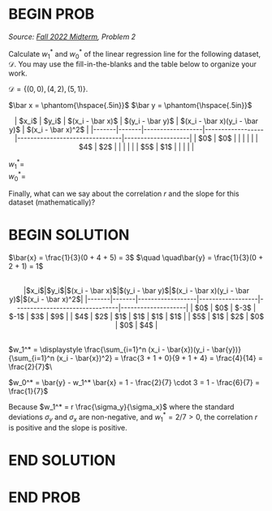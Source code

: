 # BEGIN PROB

<i>Source: [Fall 2022 Midterm](../fa22-midterm/index.html), Problem 2</i>

Calculate $w_1^*$ and $w_0^*$ of the linear regression line 
for the following dataset, $\mathcal{D}$. 
You may use the fill-in-the-blanks and the table below to organize your work.

$\mathcal{D} = \{(0, 0), (4, 2), (5, 1)\}$.

$\bar x = \phantom{\hspace{.5in}}$
$\bar y = \phantom{\hspace{.5in}}$

<div style="text-align:center; border-width:10px; border-color:black">
| $x_i$ | $y_i$ | $(x_i - \bar x)$ | $(y_i - \bar y)$ | $(x_i - \bar x)(y_i - \bar y)$ | $(x_i - \bar x)^2$ |
|-------|-------|------------------|------------------|--------------------------------|--------------------|
| $0$     | $0$     |                |               |                               |                   |
| $4$     | $2$     |                |                 |                              |                   |
| $5$     | $1$     |                |                 |                               |                  |
</div>

 <!-- \begin{center}
    \begin{tabular}{llllll}\toprule
        $x_i$ & $y_i$ & $(x_i - \bar x)$ & $(y_i - \bar y)$ & $(x_i - \bar x)(y_i - \bar y)$ & $(x_i - \bar x)^2$
        \\\midrule
        0 & 0 & -3 & -1 & 3 & 9 \\
        4 & 2 & 1 & 1 & 1 & 1 \\
        5 & 1 & 2 & 0 & 0 & 4 \\
        \bottomrule
    \end{tabular} \\
\end{center}  -->

<!-- <table style="border-collapse: collapse; border: 2px solid black; width: 100%;">
  <thead>
    <tr>
      <th style="border: 1px solid black; background-color: #f2f2f2; padding: 8px; text-align: left;">$x_i$</th>
      <th style="border: 1px solid black; background-color: #f2f2f2; padding: 8px; text-align: left;">$y_i$</th>
      <th style="border: 1px solid black; background-color: #f2f2f2; padding: 8px; text-align: left;">$(x_i - \bar{x})$</th>
      <th style="border: 1px solid black; background-color: #f2f2f2; padding: 8px; text-align: left;">$(y_i - \bar{y})$</th>
      <th style="border: 1px solid black; background-color: #f2f2f2; padding: 8px; text-align: left;">$(x_i - \bar{x})(y_i - \bar{y})$</th>
      <th style="border: 1px solid black; background-color: #f2f2f2; padding: 8px; text-align: left;">$(x_i - \bar{x})^2$</th>
    </tr>
  </thead>
  <tbody>
    <tr>
      <td style="border: 1px solid black; padding: 8px; text-align: left;">0</td>
      <td style="border: 1px solid black; padding: 8px; text-align: left;">0</td>
      <td style="border: 1px solid black; padding: 8px; text-align: left;"></td>
      <td style="border: 1px solid black; padding: 8px; text-align: left;"></td>
      <td style="border: 1px solid black; padding: 8px; text-align: left;"></td>
      <td style="border: 1px solid black; padding: 8px; text-align: left;"></td>
    </tr>
    <tr>
      <td style="border: 1px solid black; padding: 8px; text-align: left;">4</td>
      <td style="border: 1px solid black; padding: 8px; text-align: left;">2</td>
      <td style="border: 1px solid black; padding: 8px; text-align: left;"></td>
      <td style="border: 1px solid black; padding: 8px; text-align: left;"></td>
      <td style="border: 1px solid black; padding: 8px; text-align: left;"></td>
      <td style="border: 1px solid black; padding: 8px; text-align: left;"></td>
    </tr>
    <tr>
      <td style="border: 1px solid black; padding: 8px; text-align: left;">5</td>
      <td style="border: 1px solid black; padding: 8px; text-align: left;">1</td>
      <td style="border: 1px solid black; padding: 8px; text-align: left;"></td>
      <td style="border: 1px solid black; padding: 8px; text-align: left;"></td>
      <td style="border: 1px solid black; padding: 8px; text-align: left;"></td>
      <td style="border: 1px solid black; padding: 8px; text-align: left;"></td>
    </tr>
  </tbody>
</table> -->

<!-- Come back to this later, table formatting -->

$w_1^* =$\
$w_0^* =$

Finally, what can we say about the correlation $r$ and the slope for
this dataset (mathematically)?

# BEGIN SOLUTION

$\bar{x} = \frac{1}{3}(0 + 4 + 5) = 3$
$\quad \quad\bar{y} = \frac{1}{3}(0 + 2 + 1) = 1$ \
<br>

<div style="text-align:center; border-width:10px; border-color:black">
|$x_i$|$y_i$|$(x_i - \bar x)$|$(y_i - \bar y)$|$(x_i - \bar x)(y_i - \bar y)$|$(x_i - \bar x)^2$|
|-------|-------|------------------|------------------|--------------------------------|--------------------|
| $0$     | $0$     | $-3$               | $-1$               | $3$                              | $9$                  |
| $4$     | $2$     | $1$                | $1$                | $1$                              | $1$                  |
| $5$     | $1$     | $2$                | $0$                | $0$                              | $4$                  |
</div>


<!-- \begin{center}
    \begin{tabular}{llllll}\toprule
        $x_i$ & $y_i$ & $(x_i - \bar x)$ & $(y_i - \bar y)$ & $(x_i - \bar x)(y_i - \bar y)$ & $(x_i - \bar x)^2$
        \\\midrule
        0 & 0 & -3 & -1 & 3 & 9 \\
        4 & 2 & 1 & 1 & 1 & 1 \\
        5 & 1 & 2 & 0 & 0 & 4 \\
        \bottomrule
    \end{tabular} \\
\end{center}  -->

<!-- <table style="border-collapse: collapse; border: 2px solid black; width: 100%;">
  <thead>
    <tr>
      <th style="border: 1px solid black; background-color: #f2f2f2; padding: 8px; text-align: left;">$x_i$</th>
      <th style="border: 1px solid black; background-color: #f2f2f2; padding: 8px; text-align: left;">$y_i$</th>
      <th style="border: 1px solid black; background-color: #f2f2f2; padding: 8px; text-align: left;">$(x_i - \bar{x})$</th>
      <th style="border: 1px solid black; background-color: #f2f2f2; padding: 8px; text-align: left;">$(y_i - \bar{y})$</th>
      <th style="border: 1px solid black; background-color: #f2f2f2; padding: 8px; text-align: left;">$(x_i - \bar{x})(y_i - \bar{y})$</th>
      <th style="border: 1px solid black; background-color: #f2f2f2; padding: 8px; text-align: left;">$(x_i - \bar{x})^2$</th>
    </tr>
  </thead>
  <tbody>
    <tr>
      <td style="border: 1px solid black; padding: 8px; text-align: left;">0</td>
      <td style="border: 1px solid black; padding: 8px; text-align: left;">0</td>
      <td style="border: 1px solid black; padding: 8px; text-align: left;">-3</td>
      <td style="border: 1px solid black; padding: 8px; text-align: left;">-1</td>
      <td style="border: 1px solid black; padding: 8px; text-align: left;">3</td>
      <td style="border: 1px solid black; padding: 8px; text-align: left;">9</td>
    </tr>
    <tr>
      <td style="border: 1px solid black; padding: 8px; text-align: left;">4</td>
      <td style="border: 1px solid black; padding: 8px; text-align: left;">2</td>
      <td style="border: 1px solid black; padding: 8px; text-align: left;">1</td>
      <td style="border: 1px solid black; padding: 8px; text-align: left;">1</td>
      <td style="border: 1px solid black; padding: 8px; text-align: left;">1</td>
      <td style="border: 1px solid black; padding: 8px; text-align: left;">1</td>
    </tr>
    <tr>
      <td style="border: 1px solid black; padding: 8px; text-align: left;">5</td>
      <td style="border: 1px solid black; padding: 8px; text-align: left;">1</td>
      <td style="border: 1px solid black; padding: 8px; text-align: left;">2</td>
      <td style="border: 1px solid black; padding: 8px; text-align: left;">0</td>
      <td style="border: 1px solid black; padding: 8px; text-align: left;">0</td>
      <td style="border: 1px solid black; padding: 8px; text-align: left;">4</td>
    </tr>
  </tbody>
</table> -->

<br>

$w_1^* = \displaystyle
\frac{\sum_{i=1}^n (x_i - \bar{x})(y_i - \bar{y})}{\sum_{i=1}^n (x_i - \bar{x})^2}
= \frac{3 + 1 + 0}{9 + 1 + 4} = \frac{4}{14} = \frac{2}{7}$\

$w_0^* = \bar{y} - w_1^* \bar{x} = 1 - \frac{2}{7} \cdot 3 = 1 - \frac{6}{7} = \frac{1}{7}$


Because $w_1^* = r \frac{\sigma_y}{\sigma_x}$ where the standard deviations $\sigma_y$ and $\sigma_x$ are non-negative, and $w_1^* = 2/7 > 0$, the correlation $r$ is positive and the slope is positive.

# END SOLUTION

# END PROB